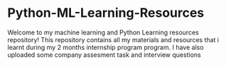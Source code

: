 # Python-ML-Learning-Resources
Welcome to my  machine learning and Python Learning resources repository! This repository contains all my  materials and resources that i learnt during my 2 months internship program program.
 I have also uploaded some company assesment task and interview questions
